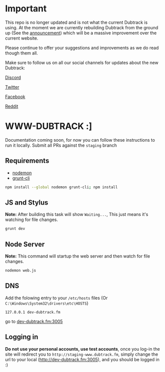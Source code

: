 # Important

This repo is no longer updated and is not what the current Dubtrack is using. At the moment we are currently rebuilding Dubtrack from the ground up (See the [announcement](https://www.facebook.com/dubtrackfm/posts/1259743990810775)) which will be a massive improvement over the current website.

Please continue to offer your suggestions and improvements as we do read though them all.

Make sure to follow us on all our social channels for updates about the new Dubtrack:

[Discord](https://discord.gg/r7UEdpF)

[Twitter](https://twitter.com/dubtrack_fm)

[Facebook](https://www.facebook.com/dubtrackfm/)

[Reddit](https://www.reddit.com/r/dubtrack/)


WWW-DUBTRACK  :]
=================

Documentation coming soon, for now you can follow these instructions to run it locally. Submit all PRs against the `staging` branch

## Requirements

 - [nodemon](https://github.com/remy/nodemon)
 - [grunt-cli](https://github.com/gruntjs/grunt-cli)


```bash
npm install --global nodemon grunt-cli; npm install
```
## JS and Stylus

**Note:**  After building this task will show `Waiting...`, This just means it's watching for file changes.

```bash
grunt dev
```

## Node Server

**Note:** This command will startup the web server and then watch for file changes.

```bash
nodemon web.js
```

## DNS

Add the folowing entry to your `/etc/hosts` files (Or `C:\Windows\System32\drivers\etc\HOSTS`)
```
127.0.0.1 dev-dubtrack.fm
```
go to [dev-dubtrack.fm:3005](http://dev-dubtrack.fm:3005)

## Logging in
**Do not use your personal accounts, use test accounts**, once you log-in the site will redirect you to `http://staging-www.dubtrack.fm`, simply change the url to your local (http://dev-dubtrack.fm:3005), and you should be logged in :)

